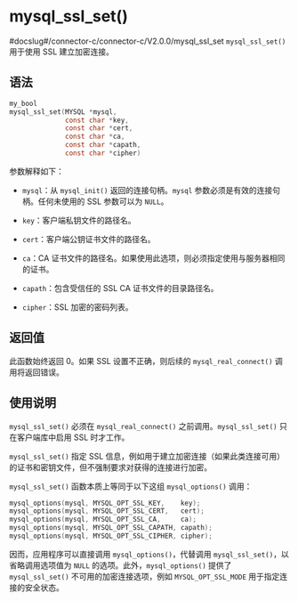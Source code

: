 mysql_ssl_set() 
====================================
#docslug#/connector-c/connector-c/V2.0.0/mysql_ssl_set
`mysql_ssl_set()` 用于使用 SSL 建立加密连接。

语法 
-----------------------

```c
my_bool
mysql_ssl_set(MYSQL *mysql,
              const char *key,
              const char *cert,
              const char *ca,
              const char *capath,
              const char *cipher)
```



参数解释如下：

* `mysql`：从 `mysql_init()` 返回的连接句柄。`mysql` 参数必须是有效的连接句柄。任何未使用的 SSL 参数可以为 `NULL`。

  

* `key`：客户端私钥文件的路径名。

  

* `cert`：客户端公钥证书文件的路径名。

  

* `ca`：CA 证书文件的路径名。如果使用此选项，则必须指定使用与服务器相同的证书。

  

* `capath`：包含受信任的 SSL CA 证书文件的目录路径名。

  

* `cipher`：SSL 加密的密码列表。

  




返回值 
------------------------

此函数始终返回 0。如果 SSL 设置不正确，则后续的 `mysql_real_connect()` 调用将返回错误。

使用说明 
-------------------------

`mysql_ssl_set()` 必须在 `mysql_real_connect()` 之前调用。`mysql_ssl_set()` 只在客户端库中启用 SSL 时才工作。

`mysql_ssl_set()` 指定 SSL 信息，例如用于建立加密连接（如果此类连接可用）的证书和密钥文件，但不强制要求对获得的连接进行加密。

`mysql_ssl_set()` 函数本质上等同于以下这组 `mysql_options()` 调用：

```c
mysql_options(mysql, MYSQL_OPT_SSL_KEY,    key);
mysql_options(mysql, MYSQL_OPT_SSL_CERT,   cert);
mysql_options(mysql, MYSQL_OPT_SSL_CA,     ca);
mysql_options(mysql, MYSQL_OPT_SSL_CAPATH, capath);
mysql_options(mysql, MYSQL_OPT_SSL_CIPHER, cipher);
```



因而，应用程序可以直接调用 `mysql_options()`，代替调用 `mysql_ssl_set()`，以省略调用选项值为 `NULL` 的选项。此外，`mysql_options()` 提供了 `mysql_ssl_set()` 不可用的加密连接选项，例如 `MYSQL_OPT_SSL_MODE` 用于指定连接的安全状态。

